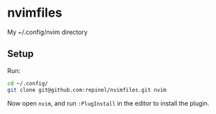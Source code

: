 # nvimfiles
My ~/.config/nvim directory

## Setup
Run:
```bash
cd ~/.config/
git clone git@github.com:repinel/nvimfiles.git nvim
```

Now open `nvim`, and run `:PlugInstall` in the editor to install the plugin.
